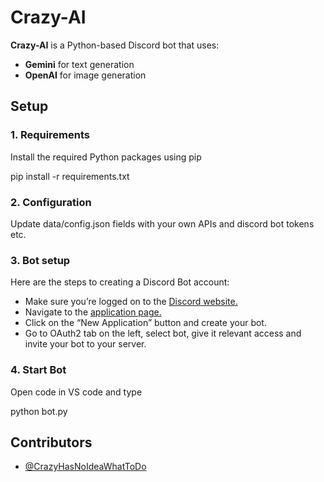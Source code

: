 # Crazy-AI

**Crazy-AI** is a Python-based Discord bot that uses:  
- **Gemini** for text generation  
- **OpenAI** for image generation

## Setup

### 1. Requirements

Install the required Python packages using pip

pip install -r requirements.txt

### 2. Configuration

Update data/config.json fields with your own APIs and discord bot tokens etc.

### 3. Bot setup

Here are the steps to creating a Discord Bot account:
- Make sure you’re logged on to the [Discord website.](https://discord.com/) 
- Navigate to the [application page.](https://discord.com/developers/applications)
- Click on the “New Application” button and create your bot.
- Go to OAuth2 tab on the left, select bot, give it relevant access and invite your bot to your server.

### 4. Start Bot

Open code in VS code and type

python bot.py

## Contributors

- [@CrazyHasNoIdeaWhatToDo]([https://github.com/your-username](https://github.com/CrazyHasNoIdeaWhatToDo))

<!-- omit in toc -->

